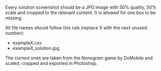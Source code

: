 Every solution screenshot should be a JPG image with 50% quality, 50% scale and cropped to the relevant content. It is allowed for one box to be missing.

All file names should follow this rule (replace X with the next unused number):
- exampleX.csv
- exampleX_solution.jpg

The current ones are taken from the Nonogram game by DoMobile and scaled, cropped and exported in Photoshop.